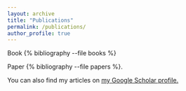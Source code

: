 ```yaml
---
layout: archive
title: "Publications"
permalink: /publications/
author_profile: true
---
```


Book
{% bibliography --file books %} 

Paper
{% bibliography --file papers %}. 



You can also find my articles on <u><a href="{{author.googlescholar}}">my Google Scholar profile</a>.</u>


